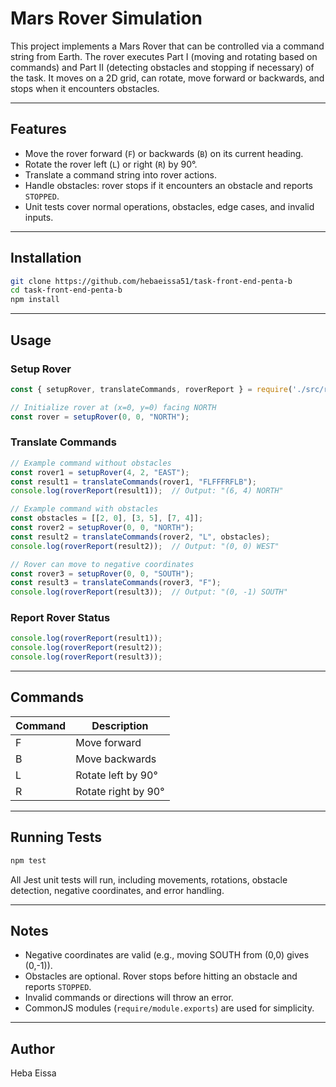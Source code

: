 # Mars Rover Simulation

This project implements a Mars Rover that can be controlled via a command string from Earth. The rover executes Part I (moving and rotating based on commands) and Part II (detecting obstacles and stopping if necessary) of the task. It moves on a 2D grid, can rotate, move forward or backwards, and stops when it encounters obstacles.

---

## Features

- Move the rover forward (`F`) or backwards (`B`) on its current heading.
- Rotate the rover left (`L`) or right (`R`) by 90°.
- Translate a command string into rover actions.
- Handle obstacles: rover stops if it encounters an obstacle and reports `STOPPED`.
- Unit tests cover normal operations, obstacles, edge cases, and invalid inputs.

---

## Installation

```bash
git clone https://github.com/hebaeissa51/task-front-end-penta-b
cd task-front-end-penta-b
npm install
```

---

## Usage

### Setup Rover

```js
const { setupRover, translateCommands, roverReport } = require('./src/rover');

// Initialize rover at (x=0, y=0) facing NORTH
const rover = setupRover(0, 0, "NORTH");
```

### Translate Commands

```js
// Example command without obstacles
const rover1 = setupRover(4, 2, "EAST");
const result1 = translateCommands(rover1, "FLFFFRFLB");
console.log(roverReport(result1));  // Output: "(6, 4) NORTH"

// Example command with obstacles
const obstacles = [[2, 0], [3, 5], [7, 4]];
const rover2 = setupRover(0, 0, "NORTH");
const result2 = translateCommands(rover2, "L", obstacles);
console.log(roverReport(result2));  // Output: "(0, 0) WEST"

// Rover can move to negative coordinates
const rover3 = setupRover(0, 0, "SOUTH");
const result3 = translateCommands(rover3, "F");
console.log(roverReport(result3));  // Output: "(0, -1) SOUTH"
```

### Report Rover Status

```js
console.log(roverReport(result1));
console.log(roverReport(result2));
console.log(roverReport(result3));
```

---

## Commands

| Command | Description                |
|---------|----------------------------|
| F       | Move forward               |
| B       | Move backwards             |
| L       | Rotate left by 90°         |
| R       | Rotate right by 90°        |

---

## Running Tests

```bash
npm test
```

All Jest unit tests will run, including movements, rotations, obstacle detection, negative coordinates, and error handling.

---

## Notes

- Negative coordinates are valid (e.g., moving SOUTH from (0,0) gives (0,-1)).
- Obstacles are optional. Rover stops before hitting an obstacle and reports `STOPPED`.
- Invalid commands or directions will throw an error.
- CommonJS modules (`require/module.exports`) are used for simplicity.

---

## Author

Heba Eissa